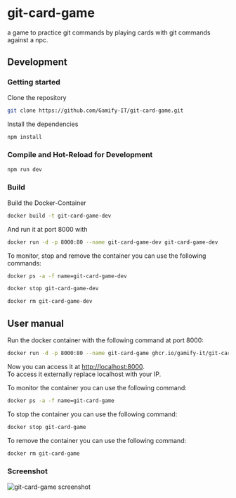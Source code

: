 # git-card-game

a game to practice git commands by playing cards with git commands against a npc. 

## Development

### Getting started

Clone the repository  
```sh
git clone https://github.com/Gamify-IT/git-card-game.git
```

Install the dependencies  
```sh
npm install
```

### Compile and Hot-Reload for Development

```sh
npm run dev
```

### Build

Build the Docker-Container
```sh
docker build -t git-card-game-dev
```
And run it at port 8000 with
```sh
docker run -d -p 8000:80 --name git-card-game-dev git-card-game-dev
```

To monitor, stop and remove the container you can use the following commands:
```sh
docker ps -a -f name=git-card-game-dev
```
```sh
docker stop git-card-game-dev
```
```sh
docker rm git-card-game-dev
```

## User manual

Run the docker container with the following command at port 8000:
```sh
docker run -d -p 8000:80 --name git-card-game ghcr.io/gamify-it/git-card-game:latest
```
Now you can access it at [http://localhost:8000](http://localhost:8000).  
To access it externally replace localhost with your IP.  

To monitor the container you can use the following command:
```sh
docker ps -a -f name=git-card-game
```
To stop the container you can use the following command:
```sh
docker stop git-card-game
```
To remove the container you can use the following command:
```sh
docker rm git-card-game
```

### Screenshot

![git-card-game screenshot]()

